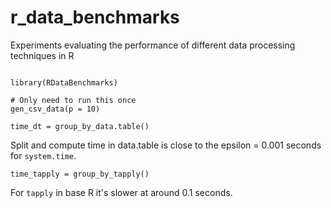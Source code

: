# r_data_benchmarks
Experiments evaluating the performance of different data processing techniques in R

```{r}

library(RDataBenchmarks)

# Only need to run this once
gen_csv_data(p = 10)

time_dt = group_by_data.table()
```

Split and compute time in data.table is close to the epsilon = 0.001 seconds for `system.time`.

```{r}
time_tapply = group_by_tapply()
```

For `tapply` in base R it's slower at around 0.1 seconds.
